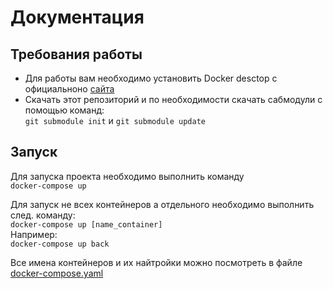 # Документация
## Требования работы
- Для работы вам необходимо установить Docker desctop с официальноно [сайта](https://www.docker.com/products/docker-desktop)
- Скачать этот репозиторий и по необходимости скачать сабмодули с помощью команд:\
 `git submodule init` и `git submodule update`
## Запуск
Для запуска проекта необходимо выполнить команду\
`docker-compose up`

Для запуск не всех контейнеров а отдельного необходимо выполнить след. команду:\
`docker-compose up [name_container]`\
Например:\
`docker-compose up back`

Все имена контейнеров и их найтройки можно посмотреть в файле [docker-compose.yaml](https://github.com/deerr1/pin-project/blob/master/docker-compose.yml)